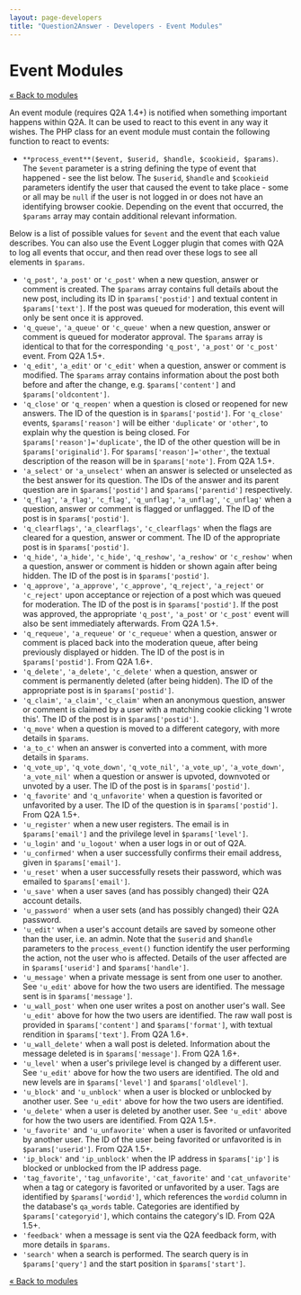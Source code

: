 ```yaml
---
layout: page-developers
title: "Question2Answer - Developers - Event Modules"
---
```


# Event Modules

[« Back to modules](developers-modules.html)

An event module (requires Q2A 1.4+) is notified when something important happens within Q2A. It can be used to react to this event in any way it wishes. The PHP class for an event module must contain the following function to react to events:

*   `**process_event**($event, $userid, $handle, $cookieid, $params)`. The `$event` parameter is a string defining the type of event that happened - see the list below. The `$userid`, `$handle` and `$cookieid` parameters identify the user that caused the event to take place - some or all may be `null` if the user is not logged in or does not have an identifying browser cookie. Depending on the event that occurred, the `$params` array may contain additional relevant information.

Below is a list of possible values for `$event` and the event that each value describes. You can also use the Event Logger plugin that comes with Q2A to log all events that occur, and then read over these logs to see all elements in `$params`.

*   `'q_post'`, `'a_post'` or `'c_post'` when a new question, answer or comment is created. The `$params` array contains full details about the new post, including its ID in `$params['postid']` and textual content in `$params['text']`. If the post was queued for moderation, this event will only be sent once it is approved.
*   `'q_queue'`, `'a_queue'` or `'c_queue'` when a new question, answer or comment is queued for moderator approval. The `$params` array is identical to that for the corresponding `'q_post'`, `'a_post'` or `'c_post'` event. From Q2A 1.5+.
*   `'q_edit'`, `'a_edit'` or `'c_edit'` when a question, answer or comment is modified. The `$params` array contains information about the post both before and after the change, e.g. `$params['content']` and `$params['oldcontent']`.
*   `'q_close'` or `'q_reopen'` when a question is closed or reopened for new answers. The ID of the question is in `$params['postid']`. For `'q_close'` events, `$params['reason']` will be either `'duplicate'` or `'other'`, to explain why the question is being closed. For `$params['reason']='duplicate'`, the ID of the other question will be in `$params['originalid']`. For `$params['reason']='other'`, the textual description of the reason will be in `$params['note']`. From Q2A 1.5+.
*   `'a_select'` or `'a_unselect'` when an answer is selected or unselected as the best answer for its question. The IDs of the answer and its parent question are in `$params['postid']` and `$params['parentid']` respectively.
*   `'q_flag'`, `'a_flag'`, `'c_flag'`, `'q_unflag'`, `'a_unflag'`, `'c_unflag'` when a question, answer or comment is flagged or unflagged. The ID of the post is in `$params['postid']`.
*   `'q_clearflags'`, `'a_clearflags'`, `'c_clearflags'` when the flags are cleared for a question, answer or comment. The ID of the appropriate post is in `$params['postid']`.
*   `'q_hide'`, `'a_hide'`, `'c_hide'`, `'q_reshow'`, `'a_reshow'` or `'c_reshow'` when a question, answer or comment is hidden or shown again after being hidden. The ID of the post is in `$params['postid']`.
*   `'q_approve'`, `'a_approve'`, `'c_approve'`, `'q_reject'`, `'a_reject'` or `'c_reject'` upon acceptance or rejection of a post which was queued for moderation. The ID of the post is in `$params['postid']`. If the post was approved, the appropriate `'q_post'`, `'a_post'` or `'c_post'` event will also be sent immediately afterwards. From Q2A 1.5+.
*   `'q_requeue'`, `'a_requeue'` or `'c_requeue'` when a question, answer or comment is placed back into the moderation queue, after being previously displayed or hidden. The ID of the post is in `$params['postid']`. From Q2A 1.6+.
*   `'q_delete'`, `'a_delete'`, `'c_delete'` when a question, answer or comment is permanently deleted (after being hidden). The ID of the appropriate post is in `$params['postid']`.
*   `'q_claim'`, `'a_claim'`, `'c_claim'` when an anonymous question, answer or comment is claimed by a user with a matching cookie clicking 'I wrote this'. The ID of the post is in `$params['postid']`.
*   `'q_move'` when a question is moved to a different category, with more details in `$params`.
*   `'a_to_c'` when an answer is converted into a comment, with more details in `$params`.
*   `'q_vote_up'`, `'q_vote_down'`, `'q_vote_nil'`, `'a_vote_up'`, `'a_vote_down'`, `'a_vote_nil'` when a question or answer is upvoted, downvoted or unvoted by a user. The ID of the post is in `$params['postid']`.
*   `'q_favorite'` and `'q_unfavorite'` when a question is favorited or unfavorited by a user. The ID of the question is in `$params['postid']`. From Q2A 1.5+.
*   `'u_register'` when a new user registers. The email is in `$params['email']` and the privilege level in `$params['level']`.
*   `'u_login'` and `'u_logout'` when a user logs in or out of Q2A.
*   `'u_confirmed'` when a user successfully confirms their email address, given in `$params['email']`.
*   `'u_reset'` when a user successfully resets their password, which was emailed to `$params['email']`.
*   `'u_save'` when a user saves (and has possibly changed) their Q2A account details.
*   `'u_password'` when a user sets (and has possibly changed) their Q2A password.
*   `'u_edit'` when a user's account details are saved by someone other than the user, i.e. an admin. Note that the `$userid` and `$handle` parameters to the `process_event()` function identify the user performing the action, not the user who is affected. Details of the user affected are in `$params['userid']` and `$params['handle']`.
*   `'u_message'` when a private message is sent from one user to another. See `'u_edit'` above for how the two users are identified. The message sent is in `$params['message']`.
*   `'u_wall_post'` when one user writes a post on another user's wall. See `'u_edit'` above for how the two users are identified. The raw wall post is provided in `$params['content']` and `$params['format']`, with textual rendition in `$params['text']`. From Q2A 1.6+.
*   `'u_wall_delete'` when a wall post is deleted. Information about the message deleted is in `$params['message']`. From Q2A 1.6+.
*   `'u_level'` when a user's privilege level is changed by a different user. See `'u_edit'` above for how the two users are identified. The old and new levels are in `$params['level']` and `$params['oldlevel']`.
*   `'u_block'` and `'u_unblock'` when a user is blocked or unblocked by another user. See `'u_edit'` above for how the two users are identified.
*   `'u_delete'` when a user is deleted by another user. See `'u_edit'` above for how the two users are identified. From Q2A 1.5+.
*   `'u_favorite'` and `'u_unfavorite'` when a user is favorited or unfavorited by another user. The ID of the user being favorited or unfavorited is in `$params['userid']`. From Q2A 1.5+.
*   `'ip_block'` and `'ip_unblock'` when the IP address in `$params['ip']` is blocked or unblocked from the IP address page.
*   `'tag_favorite'`, `'tag_unfavorite'`, `'cat_favorite'` and `'cat_unfavorite'` when a tag or category is favorited or unfavorited by a user. Tags are identified by `$params['wordid']`, which references the `wordid` column in the database's `qa_words` table. Categories are identified by `$params['categoryid']`, which contains the category's ID. From Q2A 1.5+.
*   `'feedback'` when a message is sent via the Q2A feedback form, with more details in `$params`.
*   `'search'` when a search is performed. The search query is in `$params['query']` and the start position in `$params['start']`.

[« Back to modules](developers-modules.html)
